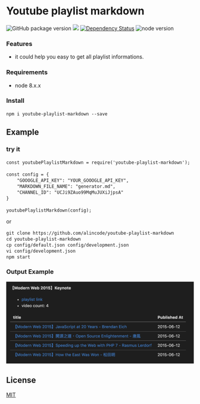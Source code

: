 # Youtube playlist markdown

![GitHub package version](https://img.shields.io/github/package-json/v/badges/shields.svg)
[![](https://img.shields.io/badge/license-MIT-blue.svg)](LICENSE)
[![Dependency Status](https://img.shields.io/david/alincode/youtube-playlist-markdown.svg?style=flat)](https://david-dm.org/alincode/youtube-playlist-markdown)
![node version](https://img.shields.io/node/v/youtube-playlist-markdown.svg)

### Features

* it could help you easy to get all playlist informations.
### Requirements

* node 8.x.x
### Install

```
npm i youtube-playlist-markdown --save
```

## Example

### try it

```
const youtubePlaylistMarkdown = require('youtube-playlist-markdown');

const config = {
    "GOOOGLE_API_KEY": "YOUR_GOOOGLE_API_KEY",
    "MARKDOWN_FILE_NAME": "generator.md",
    "CHANNEL_ID": "UCJi9ZAuo99MqMuJUXiJjpsA"
}

youtubePlaylistMarkdown(config);
```

or

```
git clone https://github.com/alincode/youtube-playlist-markdown
cd youtube-playlist-markdown
cp config/default.json config/development.json
vi config/development.json
npm start
```

### Output Example

![](assets/output.png)

## License

[MIT](LICENSE)